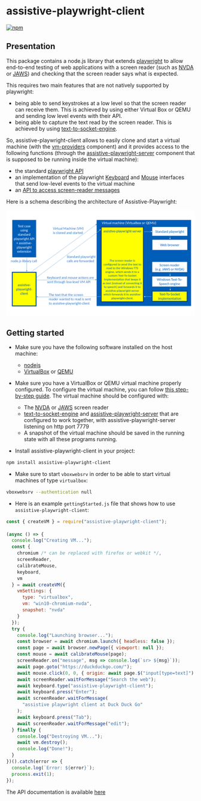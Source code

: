 # assistive-playwright-client

[![npm](https://img.shields.io/npm/v/assistive-playwright-client)](https://www.npmjs.com/package/assistive-playwright-client)

## Presentation

This package contains a node.js library that extends [playwright](https://playwright.dev) to allow end-to-end testing of web applications with a screen reader (such as [NVDA](https://www.nvaccess.org/) or [JAWS](http://www.freedomscientific.com/products/software/jaws/)) and checking that the screen reader says what is expected.

This requires two main features that are not natively supported by playwright:

- being able to send keystrokes at a low level so that the screen reader can receive them. This is achieved by using either Virtual Box or QEMU and sending low level events with their API.
- being able to capture the text read by the screen reader. This is achieved by using [text-to-socket-engine](https://github.com/AmadeusITGroup/Assistive-Webdriver/tree/master/components/text-to-socket-engine).

So, assistive-playwright-client allows to easily clone and start a virtual machine (with the [vm-providers](../vm-providers) component) and it provides access to the following functions (through the [assistive-playwright-server](https://github.com/AmadeusITGroup/Assistive-Webdriver/tree/master/components/assistive-playwright-server) component that is supposed to be running inside the virtual machine):

- the standard [playwright API](https://playwright.dev/docs/api/class-playwright)
- an implementation of the playwright [Keyboard](https://playwright.dev/docs/api/class-keyboard) and [Mouse](https://playwright.dev/docs/api/class-mouse) interfaces that send low-level events to the virtual machine
- an [API to access screen-reader messages](https://amadeusitgroup.github.io/Assistive-Webdriver/assistive-playwright-client.screenreaderclient)

Here is a schema describing the architecture of Assistive-Playwright:

![Architecture of Assistive-Playwright](https://raw.githubusercontent.com/AmadeusITGroup/Assistive-Webdriver/master/components/assistive-playwright-client/architecture.png)

## Getting started

- Make sure you have the following software installed on the host machine:

  - [nodejs](https://nodejs.org)
  - [VirtualBox](https://www.virtualbox.org/) or [QEMU](https://www.qemu.org/)

- Make sure you have a VirtualBox or QEMU virtual machine properly configured. To configure the virtual machine, you can follow [this step-by-step guide](https://github.com/AmadeusITGroup/Assistive-Webdriver/tree/master/doc/vm-guide/README.md). The virtual machine should be configured with:

  - The [NVDA](https://www.nvaccess.org/download/) or [JAWS](https://support.freedomscientific.com/Downloads/JAWS) screen reader
  - [text-to-socket-engine](https://github.com/AmadeusITGroup/Assistive-Webdriver/tree/master/components/text-to-socket-engine) and [assistive-playwright-server](https://github.com/AmadeusITGroup/Assistive-Webdriver/tree/master/components/assistive-playwright-server) that are configured to work together, with assistive-playwright-server listening on http port 7779
  - A snapshot of the virtual machine should be saved in the running state with all these programs running.

- Install assistive-playwright-client in your project:

```sh
npm install assistive-playwright-client
```

- Make sure to start `vboxwebsrv` in order to be able to start virtual machines of type `virtualbox`:

```sh
vboxwebsrv --authentication null
```

- Here is an example `gettingStarted.js` file that shows how to use `assistive-playwright-client`:

```js
const { createVM } = require("assistive-playwright-client");

(async () => {
  console.log("Creating VM...");
  const {
    chromium /* can be replaced with firefox or webkit */,
    screenReader,
    calibrateMouse,
    keyboard,
    vm
  } = await createVM({
    vmSettings: {
      type: "virtualbox",
      vm: "win10-chromium-nvda",
      snapshot: "nvda"
    }
  });
  try {
    console.log("Launching browser...");
    const browser = await chromium.launch({ headless: false });
    const page = await browser.newPage({ viewport: null });
    const mouse = await calibrateMouse(page);
    screenReader.on("message", msg => console.log(`sr> ${msg}`));
    await page.goto("https://duckduckgo.com/");
    await mouse.click(0, 0, { origin: await page.$("input[type=text]") });
    await screenReader.waitForMessage("Search the web");
    await keyboard.type("assistive-playwright-client");
    await keyboard.press("Enter");
    await screenReader.waitForMessage(
      "assistive playwright client at Duck Duck Go"
    );
    await keyboard.press("Tab");
    await screenReader.waitForMessage("edit");
  } finally {
    console.log("Destroying VM...");
    await vm.destroy();
    console.log("Done!");
  }
})().catch(error => {
  console.log(`Error: ${error}`);
  process.exit(1);
});
```

The API documentation is available [here](https://amadeusitgroup.github.io/Assistive-Webdriver/assistive-playwright-client)

